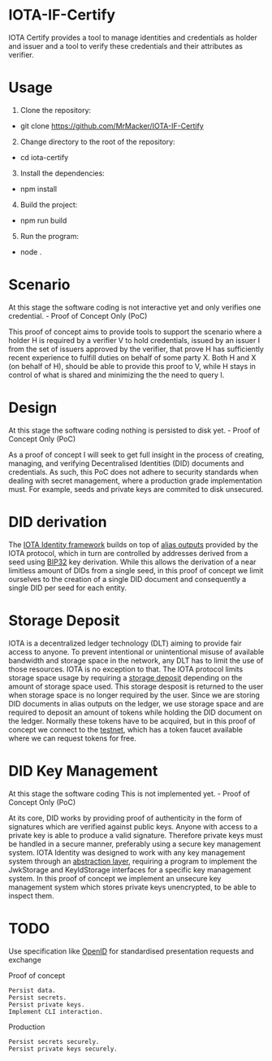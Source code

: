 # IOTA-IF-Certify
IOTA Certify provides a tool to manage identities and credentials as holder and issuer and a tool to verify these credentials and their attributes as verifier.

# Usage
1. Clone the repository:
 - git clone https://github.com/MrMacker/IOTA-IF-Certify

2. Change directory to the root of the repository:
 - cd iota-certify

3. Install the dependencies:
 - npm install

4. Build the project:
 - npm run build

5. Run the program:
 - node .

# Scenario
At this stage the software coding is not interactive yet and only verifies one credential. - Proof of Concept Only (PoC)

This proof of concept aims to provide tools to support the scenario where a holder H is required by a verifier V to hold credentials, issued by an issuer I from the set of issuers approved by the verifier, that prove H has sufficiently recent experience to fulfill duties on behalf of some party X. Both H and X (on behalf of H), should be able to provide this proof to V, while H stays in control of what is shared and minimizing the the need to query I.

# Design
At this stage the software coding nothing is persisted to disk yet. - Proof of Concept Only (PoC)

As a proof of concept I will seek to get full insight in the process of creating, managing, and verifying Decentralised Identities (DID) documents and credentials. As such, this PoC does not adhere to security standards when dealing with secret management, where a production grade implementation must. For example, seeds and private keys are commited to disk unsecured.

# DID derivation

The [IOTA Identity framework](https://wiki.iota.org/identity.rs/introduction/) builds on top of [alias outputs](https://wiki.iota.org/tips/tips/TIP-0018/#alias-output) provided by the IOTA protocol, which in turn are controlled by addresses derived from a seed using [BIP32](https://en.bitcoin.it/wiki/BIP_0032) key derivation. While this allows the derivation of a near limitless amount of DIDs from a single seed, in this proof of concept we limit ourselves to the creation of a single DID document and consequently a single DID per seed for each entity.

# Storage Deposit

IOTA is a decentralized ledger technology (DLT) aiming to provide fair access to anyone. To prevent intentional or unintentional misuse of available bandwidth and storage space in the network, any DLT has to limit the use of those resources. IOTA is no exception to that. The IOTA protocol limits storage space usage by requiring a [storage deposit](https://wiki.iota.org/learn/protocols/stardust/core-concepts/storage-deposit/) depending on the amount of storage space used. This storage desposit is returned to the user when storage space is no longer required by the user. Since we are storing DID documents in alias outputs on the ledger, we use storage space and are required to deposit an amount of tokens while holding the DID document on the ledger. Normally these tokens have to be acquired, but in this proof of concept we connect to the [testnet](https://wiki.iota.org/build/networks-endpoints/#public-testnet), which has a token faucet available where we can request tokens for free.

# DID Key Management
At this stage the software coding This is not implemented yet. - Proof of Concept Only (PoC)

At its core, DID works by providing proof of authenticity in the form of signatures which are verified against public keys. Anyone with access to a private key is able to produce a valid signature. Therefore private keys must be handled in a secure manner, preferably using a secure key management system. IOTA Identity was designed to work with any key management system through an [abstraction layer](https://wiki.iota.org/identity.rs/concepts/key_storage/), requiring a program to implement the JwkStorage and KeyIdStorage interfaces for a specific key management system. In this proof of concept we implement an unsecure key management system which stores private keys unencrypted, to be able to inspect them.

# TODO
Use specification like [OpenID](https://openid.net/specs/openid-4-verifiable-presentations-1_0.html) for standardised presentation requests and exchange

Proof of concept

    Persist data.
    Persist secrets.
    Persist private keys.
    Implement CLI interaction.

Production

    Persist secrets securely.
    Persist private keys securely.






